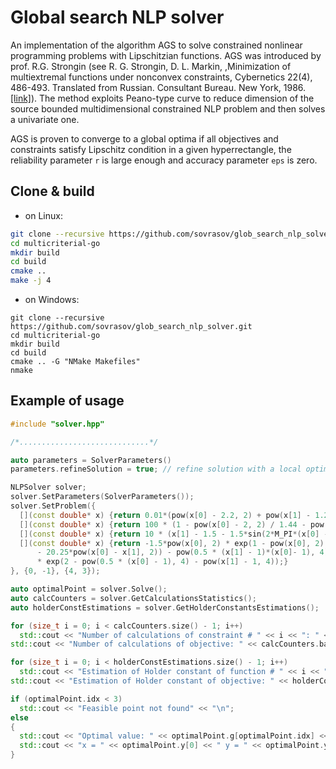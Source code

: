 # Global search NLP solver

An implementation of the algorithm AGS to solve constrained nonlinear programming problems with Lipschitzian functions. AGS was introduced by prof. R.G. Strongin (see R. G. Strongin, D. L. Markin, ,Minimization of multiextremal functions under nonconvex constraints, Cybernetics 22(4), 486-493. Translated from Russian. Consultant Bureau. New York, 1986. [[link]][paper]). The method exploits Peano-type curve to reduce dimension of the source bounded multidimensional constrained NLP problem and then solves a univariate one.

AGS is proven to converge to a global optima if all objectives and constraints satisfy Lipschitz condition in a given hyperrectangle, the reliability parameter `r` is large enough and accuracy parameter `eps` is zero.

## Clone & build
- on Linux:
```bash
git clone --recursive https://github.com/sovrasov/glob_search_nlp_solver.git
cd multicriterial-go
mkdir build
cd build
cmake ..
make -j 4
```
- on Windows:
```batch
git clone --recursive https://github.com/sovrasov/glob_search_nlp_solver.git
cd multicriterial-go
mkdir build
cd build
cmake .. -G "NMake Makefiles"
nmake
```
[paper]: https://www.tandfonline.com/doi/abs/10.1080/17442508908833568?journalCode=gssr19

## Example of usage
```C++
#include "solver.hpp"

/*.............................*/

auto parameters = SolverParameters()
parameters.refineSolution = true; // refine solution with a local optimizer

NLPSolver solver;
solver.SetParameters(SolverParameters());
solver.SetProblem({
  [](const double* x) {return 0.01*(pow(x[0] - 2.2, 2) + pow(x[1] - 1.2, 2) - 2.25);},
  [](const double* x) {return 100 * (1 - pow(x[0] - 2, 2) / 1.44 - pow(0.5*x[1], 2));},
  [](const double* x) {return 10 * (x[1] - 1.5 - 1.5*sin(2*M_PI*(x[0] - 1.75)));},
  [](const double* x) {return -1.5*pow(x[0], 2) * exp(1 - pow(x[0], 2)
      - 20.25*pow(x[0] - x[1], 2)) - pow(0.5 * (x[1] - 1)*(x[0]- 1), 4)
      * exp(2 - pow(0.5 * (x[0] - 1), 4) - pow(x[1] - 1, 4));}
}, {0, -1}, {4, 3});

auto optimalPoint = solver.Solve();
auto calcCounters = solver.GetCalculationsStatistics();
auto holderConstEstimations = solver.GetHolderConstantsEstimations();

for (size_t i = 0; i < calcCounters.size() - 1; i++)
  std::cout << "Number of calculations of constraint # " << i << ": " << calcCounters[i] << "\n";
std::cout << "Number of calculations of objective: " << calcCounters.back() << "\n";

for (size_t i = 0; i < holderConstEstimations.size() - 1; i++)
  std::cout << "Estimation of Holder constant of function # " << i << ": " << holderConstEstimations[i] << "\n";
std::cout << "Estimation of Holder constant of objective: " << holderConstEstimations.back() << "\n";

if (optimalPoint.idx < 3)
  std::cout << "Feasible point not found" << "\n";
else
{
  std::cout << "Optimal value: " << optimalPoint.g[optimalPoint.idx] << "\n";
  std::cout << "x = " << optimalPoint.y[0] << " y = " << optimalPoint.y[1] << "\n";
}
```
